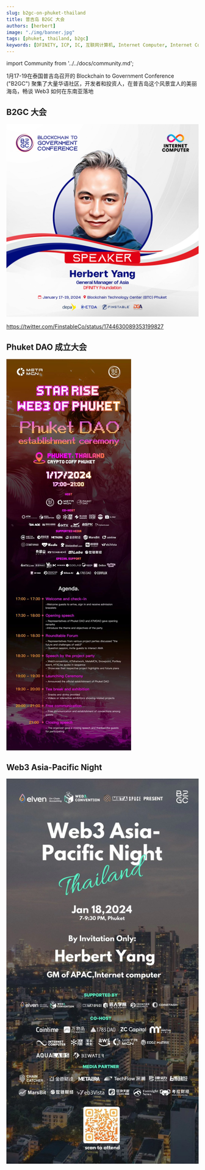 ```yaml
---
slug: b2gc-on-phuket-thailand
title: 普吉岛 B2GC 大会
authors: [herbert]
image: "./img/banner.jpg"
tags: [phuket, thailand, b2gc]
keywords: [DFINITY, ICP, IC, 互联网计算机, Internet Computer, Internet Computer Protocol, Web3, Crypto, Blockchain, 区块链, 加密货币, DApp, 去中心化, 去中心化应用, developer, Phuket Island, Thailand, B2GC]
---
```


import Community from '../../docs/community.md';

1月17-19在泰国普吉岛召开的 Blockchain to Government Conference ("B2GC") 聚集了大量华语社区，开发者和投资人，在普吉岛这个风景宜人的美丽海岛，畅谈 Web3 如何在东南亚落地

<!--truncate-->

## B2GC 大会

![poster](./img/banner.jpg)

https://twitter.com/FinstableCo/status/1744630089353199827

## Phuket DAO 成立大会

![Phuket DAO](./img/phuket-dao.jpg)

## Web3 Asia-Pacific Night

![Web3 Apac](./img/web3-apac.jpg)

<Community />
